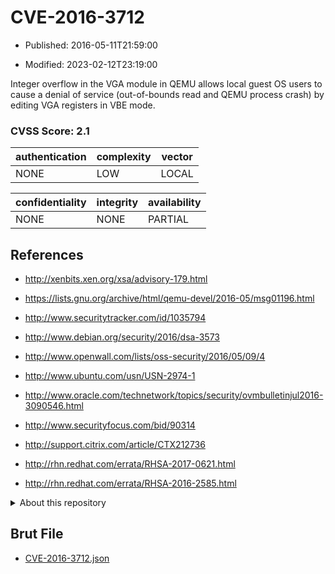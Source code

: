 # CVE-2016-3712

- Published: 2016-05-11T21:59:00

- Modified: 2023-02-12T23:19:00

Integer overflow in the VGA module in QEMU allows local guest OS users to cause a denial of service (out-of-bounds read and QEMU process crash) by editing VGA registers in VBE mode.

### CVSS Score: **2.1**

| authentication | complexity | vector |
| --- | --- | --- |
| NONE | LOW | LOCAL |

| confidentiality | integrity | availability |
| --- | --- | --- |
| NONE | NONE | PARTIAL |

## References

* http://xenbits.xen.org/xsa/advisory-179.html

* https://lists.gnu.org/archive/html/qemu-devel/2016-05/msg01196.html

* http://www.securitytracker.com/id/1035794

* http://www.debian.org/security/2016/dsa-3573

* http://www.openwall.com/lists/oss-security/2016/05/09/4

* http://www.ubuntu.com/usn/USN-2974-1

* http://www.oracle.com/technetwork/topics/security/ovmbulletinjul2016-3090546.html

* http://www.securityfocus.com/bid/90314

* http://support.citrix.com/article/CTX212736

* http://rhn.redhat.com/errata/RHSA-2017-0621.html

* http://rhn.redhat.com/errata/RHSA-2016-2585.html

<details>
<summary>About this repository</summary> 

  This repository is part of the project [Live Hack CVE](https://github.com/Live-Hack-CVE). Main website can be found [www.live-hack.org](https://www.live-hack.org) 
  
  Made by [Sn0wAlice](https://github.com/Sn0wAlice) for the people that care about security and need to have a feed of the latest CVEs. Hope you enjoy it, don't forget to star the repo and follow me on [Twitter](https://twitter.com/Sn0wAlice) and [Github](https://github.com/Sn0wAlice). And that is my [personnal website](https://www.alice-snow.me/)

  - [Home Page](https://github.com/Live-Hack-CVE)
  - [Framework](https://github.com/Live-Hack-CVE/cve-framework)
  - [CVE database](https://github.com/Live-Hack-CVE/full_database)
  - [Changelog](https://github.com/Live-Hack-CVE/Changelog)
</details>

## Brut File

* [CVE-2016-3712.json](https://raw.githubusercontent.com/Live-Hack-CVE/full_database/main/cves/2016/CVE-2016-3712.json)

